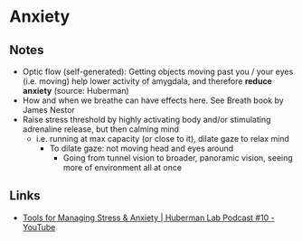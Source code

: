 # Anxiety

## Notes

- Optic flow (self-generated): Getting objects moving past you / your eyes (i.e. moving) help lower activity of amygdala, and therefore **reduce anxiety** (source: Huberman)
- How and when we breathe can have effects here. See Breath book by James Nestor
- Raise stress threshold by highly activating body and/or stimulating adrenaline release, but then calming mind
  - i.e. running at max capacity (or close to it), dilate gaze to relax mind
    - To dilate gaze: not moving head and eyes around
      - Going from tunnel vision to broader, panoramic vision, seeing more of environment all at once

## Links

- [Tools for Managing Stress & Anxiety | Huberman Lab Podcast #10 - YouTube](https://www.youtube.com/watch?v=ntfcfJ28eiU)
